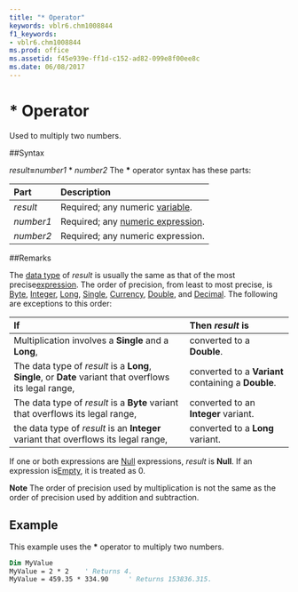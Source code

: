 ```yaml
---
title: "* Operator"
keywords: vblr6.chm1008844
f1_keywords:
- vblr6.chm1008844
ms.prod: office
ms.assetid: f45e939e-ff1d-c152-ad82-099e8f00ee8c
ms.date: 06/08/2017
---
```



# * Operator



Used to multiply two numbers.

##Syntax

_result_**=**_number1_ * _number2_
The  **\*** operator syntax has these parts:


|**Part**|**Description**|
|:-----|:-----|
| _result_|Required; any numeric [variable](../../Glossary/vbe-glossary.md).|
| _number1_|Required; any [numeric expression](../../Glossary/vbe-glossary.md).|
| _number2_|Required; any numeric expression.|

##Remarks

The [data type](../../Glossary/vbe-glossary.md) of _result_ is usually the same as that of the most precise[expression](../../Glossary/vbe-glossary.md). The order of precision, from least to most precise, is [Byte](../../Glossary/vbe-glossary.md), [Integer](../../Glossary/vbe-glossary.md), [Long](../../Glossary/vbe-glossary.md), [Single](../../Glossary/vbe-glossary.md), [Currency](../../Glossary/vbe-glossary.md), [Double](../../Glossary/vbe-glossary.md), and [Decimal](../../Glossary/vbe-glossary.md). The following are exceptions to this order:


|**If**|**Then  _result_ is**|
|:-----|:-----|
|Multiplication involves a  **Single** and a **Long**,|converted to a  **Double**.|
|The data type of  _result_ is a **Long**, **Single**, or **Date** variant that overflows its legal range,|converted to a  **Variant** containing a **Double**.|
|The data type of  _result_ is a **Byte** variant that overflows its legal range,|converted to an  **Integer** variant.|
|the data type of  _result_ is an **Integer** variant that overflows its legal range,|converted to a  **Long** variant.|

If one or both expressions are [Null](../../Glossary/vbe-glossary.md) expressions, _result_ is **Null**. If an expression is[Empty](../../Glossary/vbe-glossary.md), it is treated as 0.

 **Note**  The order of precision used by multiplication is not the same as the order of precision used by addition and subtraction.


## Example

This example uses the  **\*** operator to multiply two numbers.


```vb
Dim MyValue
MyValue = 2 * 2    ' Returns 4.
MyValue = 459.35 * 334.90     ' Returns 153836.315.


```



